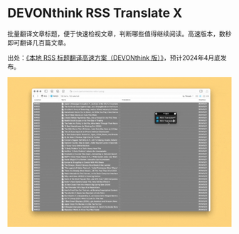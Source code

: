 # DEVONthink RSS Translate X

批量翻译文章标题，便于快速检视文章，判断哪些值得继续阅读。高速版本，数秒即可翻译几百篇文章。

出处：[《本地 RSS 标题翻译高速方案（DEVONthink 版）》](https://utgd.net/article/20659)，预计2024年4月底发布。

![title](img.gif)